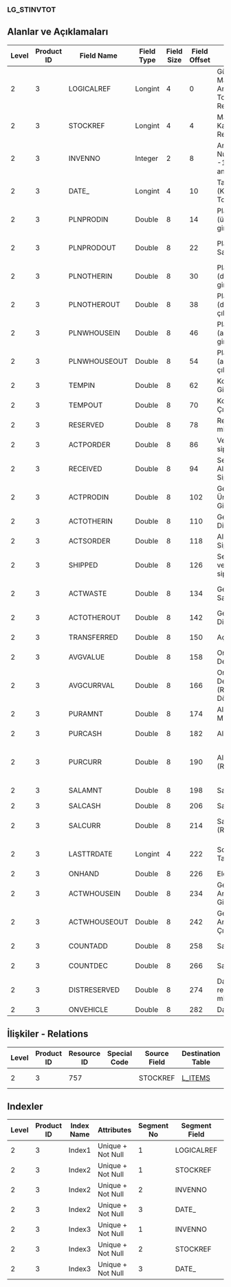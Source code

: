 ### LG_STINVTOT

## Alanlar ve Açıklamaları

**Level**|**Product ID**|**Field Name**|**Field Type**|**Field Size**|**Field Offset**|**Türkçe Açıklama**|**Expression**
-----|-----|-----|-----|-----|-----|-----|-----
2|3|LOGICALREF|Longint|4|0|Günlük Malzeme Ambar Toplamı Log. Ref.|Daily Item Warehouse Total Logical Reference
2|3|STOCKREF|Longint|4|4|Malzeme Kartı Referansı|Item Card Reference
2|3|INVENNO|Integer|2|8|Ambar Numarası ( -1 tüm ambarlar)|Warehouse Number ( -1 All Warehouses)
2|3|DATE_|Longint|4|10|Tarih (Kümülatif Toplam)|Date (Cumulative Total)
2|3|PLNPRODIN|Double|8|14|Planlama (üretimden girişler)|Planning Inputs From Production
2|3|PLNPRODOUT|Double|8|22|Planlama Sarflar/Fireler|Planning Usages / Scraps
2|3|PLNOTHERIN|Double|8|30|Planlama (diğer girişler)|Planning Other Inputs
2|3|PLNOTHEROUT|Double|8|38|Planlama (diğer çıkışlar)|Planning Other Outputs
2|3|PLNWHOUSEIN|Double|8|46|Planlama (ambardan girişler)|Planning Inputs from Warehouse
2|3|PLNWHOUSEOUT|Double|8|54|Planlama (ambardan çıkışlar)|Planning  Outputs from Warehouse
2|3|TEMPIN|Double|8|62|Konsinye Girişler|Consignments Received
2|3|TEMPOUT|Double|8|70|Konsinye Çıkışlar|Consignments Issued
2|3|RESERVED|Double|8|78|Rezerve miktarı|Reserved Quantity
2|3|ACTPORDER|Double|8|86|Verilen siparişler|Purchase Orders
2|3|RECEIVED|Double|8|94|Sevkedilen Alış Siparişleri|Delivered Purchase Orders
2|3|ACTPRODIN|Double|8|102|Gerçekleşen Üretimden Girişler|Actual Inputs From Production
2|3|ACTOTHERIN|Double|8|110|Gerçekleşen Diğer Girişler|Actual Other Inputs
2|3|ACTSORDER|Double|8|118|Alınan Siparişler|Sales Orders
2|3|SHIPPED|Double|8|126|Sevkedilmiş verilen siparişler|Shipped Sales Orders
2|3|ACTWASTE|Double|8|134|Gerçekleşen Sarf / Fire|Actual Usages / Scraps
2|3|ACTOTHEROUT|Double|8|142|Gerçekleşen Diğer Çıkışlar|Actual Other Outputs
2|3|TRANSFERRED|Double|8|150|Açılış tutarı|Opening Amount
2|3|AVGVALUE|Double|8|158|Ortalama Değer|Avarage Value
2|3|AVGCURRVAL|Double|8|166|Ortalama Değer (Raporlama Dövizi)|Avarage Value (Reporting Currency)
2|3|PURAMNT|Double|8|174|Alımlar Miktarı|Purchase Quantity
2|3|PURCASH|Double|8|182|Alımlar Tutarı|Purchase Amount
2|3|PURCURR|Double|8|190|Alımlar Tutarı (RD)|Purchase Amount (Reporting Currency)
2|3|SALAMNT|Double|8|198|Satış Miktarı|Sales Quantity
2|3|SALCASH|Double|8|206|Satış Tutarı|Sales Amount
2|3|SALCURR|Double|8|214|Satış Tutarı (RD)|Sales Amount (Reporting Currency)
2|3|LASTTRDATE|Longint|4|222|Son Hareket Tarihi|Last Transaction Date
2|3|ONHAND|Double|8|226|Eldekiler|On Hand
2|3|ACTWHOUSEIN|Double|8|234|Gerçekleşen Ambar Girişleri|Actual Inputs from Warehouse
2|3|ACTWHOUSEOUT|Double|8|242|Gerçekleşen Ambar Çıkışları|Actual Outputs from Warehouse
2|3|COUNTADD|Double|8|258|Sayım Fazlası|Cycle Count (+)
2|3|COUNTDEC|Double|8|266|Sayım Eksiği |Cycle Count (-)
2|3|DISTRESERVED|Double|8|274|Dağıtım rezerve miktarı|Reserved Distribution Amount
2|3|ONVEHICLE|Double|8|282|Dağıtımda|In Distribution

## İlişkiler - Relations

**Level**|**Product ID**|**Resource ID**|**Special Code**|**Source Field**|**Destination Table**|**Destination Field**|**Relation Type**|**Extra Condition**
-----|-----|-----|-----|-----|-----|-----|-----|-----
2|3|757||STOCKREF|[L_ITEMS](../LG_ITEMS "L_ITEMS")|LOGICALREF|one-to-one|

## Indexler

**Level**|**Product ID**|**Index Name**|**Attributes**|**Segment No**|**Segment Field**|**Sense**
-----|-----|-----|-----|-----|-----|-----
2|3|Index1|Unique + Not Null|1|LOGICALREF|Ascending
2|3|Index2|Unique + Not Null|1|STOCKREF|Ascending
2|3|Index2|Unique + Not Null|2|INVENNO|Ascending
2|3|Index2|Unique + Not Null|3|DATE_|Ascending
2|3|Index3|Unique + Not Null|1|INVENNO|Ascending
2|3|Index3|Unique + Not Null|2|STOCKREF|Ascending
2|3|Index3|Unique + Not Null|3|DATE_|Ascending
